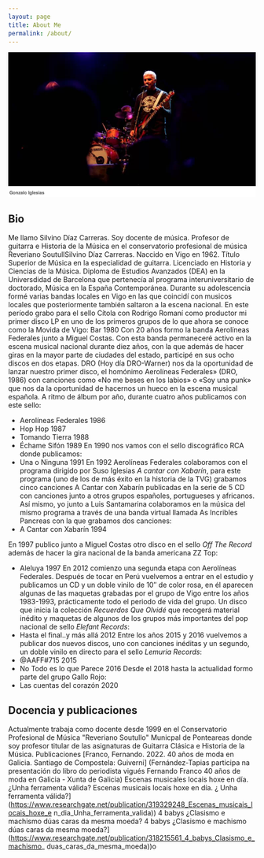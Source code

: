 ```yaml
---
layout: page
title: About Me
permalink: /about/
---
```

![Esta es una imagen de ejemplo](./images/aaff.png)
## Bio

Me llamo Silvino Díaz Carreras. Soy docente de música. Profesor de guitarra e Historia de la Música en el conservatorio profesional de música Reveriano SoutullSilvino Díaz Carreras. Naccido en Vigo en 1962.
Título Superior de Música en la especialidad de guitarra. Licenciado en Historia y Ciencias de la Música. Diploma de Estudios Avanzados (DEA) en la Universdidad de Barcelona que pertenecía al programa interuniversitario de doctorado, Música en la España Contemporánea.
Durante su adolescencia formé varias bandas locales en Vigo en las que coincidí con musicos locales que posteriormente también saltaron a la escena nacional. En este período grabo para el sello Cítola con Rodrigo Romaní como productor mi primer disco LP en uno de los primeros grupos de lo que ahora se conoce como la Movida de Vigo:
Bar 1980
Con 20 años formo la banda Aerolíneas Federales junto a Miguel Costas. Con esta banda permaneceré activo en la escena musical nacional durante diez años, con la que además de hacer giras en la mayor parte de ciudades del estado, participé en sus ocho discos en dos etapas.
DRO (Hoy día DRO-Warner) nos da la oportunidad de lanzar nuestro primer disco, el homónimo Aerolíneas Federales» (DRO, 1986)  con canciones como «No me beses en los labios» o «Soy una punk» que nos da la oportunidad de hacernos un hueco en la escena musical española.
A ritmo de álbum por año, durante cuatro años publicamos con este sello:
-  Aerolíneas Federales 1986
- Hop Hop 1987
- Tomando Tierra 1988
- Échame Sifón 1989
En 1990 nos vamos con el sello discográfico RCA donde publicamos:
- Una o Ninguna 1991
En 1992 Aerolíneas Federales colaboramos con el programa dirigido por Suso Iglesias *A cantar con Xabarín*, para este programa (uno de los de más éxito en la historia de la TVG) grabamos cinco canciones A Cantar con Xabarín publicadas en la serie de 5 CD con canciones junto a otros grupos españoles, portugueses y africanos.
Así mismo, yo junto a Luis Santamarina colaboramos en la música  del mismo programa a través de una banda virtual llamada As Incribles Pancreas con la que grabamos dos canciones:
- A Cantar con Xabarín 1994
  

En 1997 publico junto a Miguel Costas otro disco en el sello *Off The Record* además de hacer la gira nacional de la banda americana  ZZ Top:
- Aleluya 1997
En 2012 comienzo una segunda etapa con Aerolíneas Federales. Después de tocar en Perú vuelvemos a entrar en el estudio y publicamos un CD y un doble vinilo de 10′′ de color rosa, en él aparecen algunas de las maquetas grabadas por el grupo de Vigo entre los años 1983-1993, prácticamente todo el periodo de vida del grupo. Un disco que inicia la colección *Recuerdos Que Olvidé* que recogerá material inédito y maquetas de algunos de los grupos más importantes del pop nacional de sello *Elefant Records*:
- Hasta el final..y más allá 2012
Entre los años 2015 y 2016 vuelvemos a publicar dos nuevos discos, uno con canciones inéditas y un segundo, un doble vinilo en directo para el sello *Lemuria Records*:
- @AAFF#715 2015
- No Todo es lo que Parece 2016
Desde el 2018 hasta la actualidad formo parte del grupo Gallo Rojo:
- Las cuentas del corazón 2020

 ## Docencia y publicaciones 

Actualmente trabaja como docente desde 1999 en el Conservatorio Profesional de Música "Reveriano Soutullo" Municpal de Ponteareas donde soy profesor titular de las asignaturas de Guitarra Clásica e Historia de la Música.
Publicaciones
[Franco, Fernando. 2022. 40 años de moda en Galicia. Santiago de Compostela: Guiverni] (Fernández-Tapias participa na presentación do libro do periodista vigués Fernando Franco 40 años de moda en Galicia - Xunta de Galicia)
Escenas musicales locais hoxe en día. ¿Unha ferramenta válida? Escenas musicais locais hoxe en día. ¿ Unha ferramenta válida?] (https://www.researchgate.net/publication/319329248_Escenas_musicais_locais_hoxe_e n_dia_Unha_ferramenta_valida))
4 babys ¿Clasismo e machismo dúas caras da mesma moeda? 4 babys ¿Clasismo e machismo dúas caras da mesma moeda?] (https://www.researchgate.net/publication/318215561_4_babys_Clasismo_e_machismo_ duas_caras_da_mesma_moeda))o




